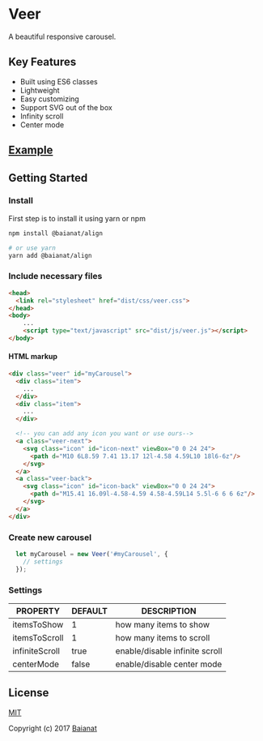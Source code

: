 # Veer

A beautiful responsive carousel.

## Key Features

* Built using ES6 classes
* Lightweight
* Easy customizing
* Support SVG out of the box
* Infinity scroll
* Center mode

## [Example](https://baianat.github.io/veer/)

## Getting Started

### Install

First step is to install it using yarn or npm

```bash
npm install @baianat/align

# or use yarn
yarn add @baianat/align
```

### Include necessary files

``` html
<head>
  <link rel="stylesheet" href="dist/css/veer.css">
</head>
<body>
    ...
    <script type="text/javascript" src="dist/js/veer.js"></script>
</body>
```

#### HTML markup

``` html
<div class="veer" id="myCarousel">
  <div class="item">
    ...
  </div>
  <div class="item">
    ...
  </div>

  <!-- you can add any icon you want or use ours-->
  <a class="veer-next">
    <svg class="icon" id="icon-next" viewBox="0 0 24 24">
      <path d="M10 6L8.59 7.41 13.17 12l-4.58 4.59L10 18l6-6z"/>
    </svg>
  </a>
  <a class="veer-back">
    <svg class="icon" id="icon-back" viewBox="0 0 24 24">
      <path d="M15.41 16.09l-4.58-4.59 4.58-4.59L14 5.5l-6 6 6 6z"/>
    </svg>
  </a>
</div>
```

### Create new carousel

``` javascript
  let myCarousel = new Veer('#myCarousel', { 
    // settings 
  });
```

### Settings

| PROPERTY       | DEFAULT  | DESCRIPTION                    |
| -------------- | -------- | ------------------------------ |
| itemsToShow    | 1        | how many items to show |
| itemsToScroll  | 1        | how many items to scroll |
| infiniteScroll | true     | enable/disable infinite scroll |
| centerMode     | false    | enable/disable center mode |

## License

[MIT](http://opensource.org/licenses/MIT)

Copyright (c) 2017 [Baianat](http://baianat.com)

